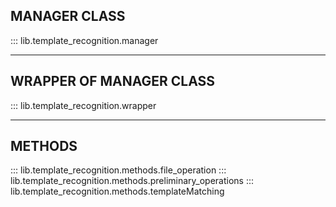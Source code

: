 ## MANAGER CLASS
::: lib.template_recognition.manager

---
## WRAPPER OF MANAGER CLASS
::: lib.template_recognition.wrapper

---
## METHODS
::: lib.template_recognition.methods.file_operation
::: lib.template_recognition.methods.preliminary_operations
::: lib.template_recognition.methods.templateMatching